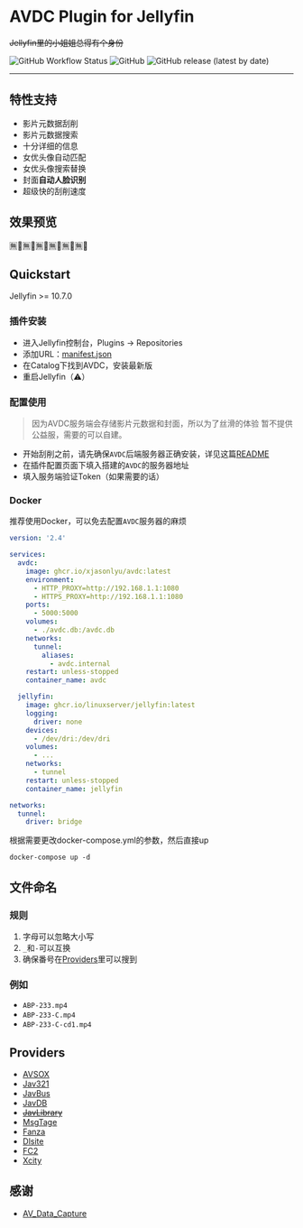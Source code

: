 # AVDC Plugin for Jellyfin

~~Jellyfin里的小姐姐总得有个身份~~

![GitHub Workflow Status](https://img.shields.io/github/workflow/status/xjasonlyu/jellyfin-plugin-avdc/Build%20Plugin)
![GitHub](https://img.shields.io/github/license/xjasonlyu/jellyfin-plugin-avdc)
![GitHub release (latest by date)](https://img.shields.io/github/v/release/xjasonlyu/jellyfin-plugin-avdc)

----------

## 特性支持

- 影片元数据刮削
- 影片元数据搜索
- 十分详细的信息
- 女优头像自动匹配
- 女优头像搜索替换
- 封面**自动人脸识别**
- 超级快的刮削速度

## 效果预览

🈚️🍑🈚️🍑🈚️🍑🈚️🍑🈚️🍑🈚️🍑

## Quickstart

Jellyfin >= 10.7.0

### 插件安装

- 进入Jellyfin控制台，Plugins -> Repositories
- 添加URL：[manifest.json](https://raw.githubusercontent.com/xjasonlyu/jellyfin-plugin-avdc/main/manifest.json)
- 在Catalog下找到AVDC，安装最新版
- 重启Jellyfin（⚠️）

### 配置使用

> 因为AVDC服务端会存储影片元数据和封面，所以为了丝滑的体验
> 暂不提供公益服，需要的可以自建。

- 开始刮削之前，请先确保`AVDC`后端服务器正确安装，详见这篇[README](https://github.com/xjasonlyu/AVDC/blob/main/README.md)
- 在插件配置页面下填入搭建的`AVDC`的服务器地址
- 填入服务端验证Token（如果需要的话）

### Docker

推荐使用Docker，可以免去配置`AVDC`服务器的麻烦

```yaml
version: '2.4'

services:
  avdc:
    image: ghcr.io/xjasonlyu/avdc:latest
    environment:
      - HTTP_PROXY=http://192.168.1.1:1080
      - HTTPS_PROXY=http://192.168.1.1:1080
    ports:
      - 5000:5000
    volumes:
      - ./avdc.db:/avdc.db
    networks:
      tunnel:
        aliases:
          - avdc.internal
    restart: unless-stopped
    container_name: avdc

  jellyfin:
    image: ghcr.io/linuxserver/jellyfin:latest
    logging:
      driver: none
    devices:
      - /dev/dri:/dev/dri
    volumes:
      - ...
    networks:
      - tunnel
    restart: unless-stopped
    container_name: jellyfin

networks:
  tunnel:
    driver: bridge
```

根据需要更改docker-compose.yml的参数，然后直接up

```text
docker-compose up -d
```

## 文件命名

### 规则

1. 字母可以忽略大小写
2. `_`和`-`可以互换
3. 确保番号在[Providers](#Providers)里可以搜到

### 例如

- `ABP-233.mp4`
- `ABP-233-C.mp4`
- `ABP-233-C-cd1.mp4`

## Providers

- [AVSOX](https://tellme.pw/avsox)
- [Jav321](https://www.jav321.com/)
- [JavBus](https://www.javbus.com/)
- [JavDB](https://javdb.com/)
- [~~JavLibrary~~](http://www.javlibrary.com/)
- [MsgTage](https://www.mgstage.com/)
- [Fanza](https://www.dmm.co.jp/)
- [Dlsite](https://www.dlsite.com/)
- [FC2](https://adult.contents.fc2.com/)
- [Xcity](https://xcity.jp/main/)

## 感谢

- [AV_Data_Capture](https://github.com/yoshiko2/AV_Data_Capture)
